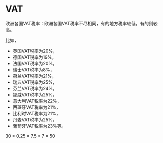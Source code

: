 
# VAT 

欧洲各国VAT税率：欧洲各国VAT税率不尽相同，有的地方税率较低，有的则较高。

比如，
- 英国VAT税率为20%，
- 德国VAT税率为19%，
- 法国VAT税率为20%，
- 瑞士VAT税率为8%，
- 荷兰VAT税率为21%，
- 瑞典VAT税率为25%，
- 芬兰VAT税率为24%，
- 挪威VAT税率为25%，
- 意大利VAT税率为22%，
- 西班牙VAT税率为21%，
- 比利时VAT税率为21%，
- 丹麦VAT税率为25%，
- 葡萄牙VAT税率为23%等。

30 * 0.25 = 7.5 * 7 = 50

